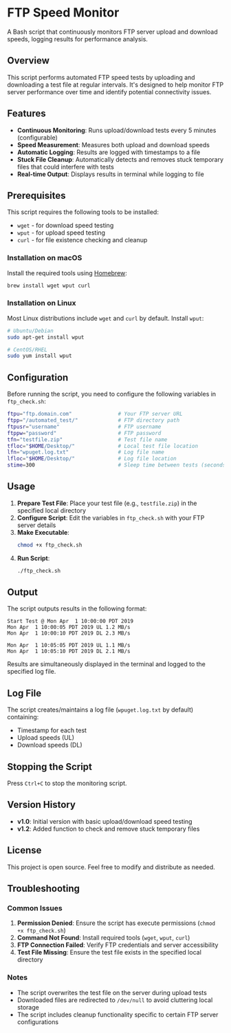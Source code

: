 # FTP Speed Monitor

A Bash script that continuously monitors FTP server upload and download speeds, logging results for performance analysis.

## Overview

This script performs automated FTP speed tests by uploading and downloading a test file at regular intervals. It's designed to help monitor FTP server performance over time and identify potential connectivity issues.

## Features

- **Continuous Monitoring**: Runs upload/download tests every 5 minutes (configurable)
- **Speed Measurement**: Measures both upload and download speeds
- **Automatic Logging**: Results are logged with timestamps to a file
- **Stuck File Cleanup**: Automatically detects and removes stuck temporary files that could interfere with tests
- **Real-time Output**: Displays results in terminal while logging to file

## Prerequisites

This script requires the following tools to be installed:

- `wget` - for download speed testing
- `wput` - for upload speed testing
- `curl` - for file existence checking and cleanup

### Installation on macOS

Install the required tools using [Homebrew](https://brew.sh/):

```bash
brew install wget wput curl
```

### Installation on Linux

Most Linux distributions include `wget` and `curl` by default. Install `wput`:

```bash
# Ubuntu/Debian
sudo apt-get install wput

# CentOS/RHEL
sudo yum install wput
```

## Configuration

Before running the script, you need to configure the following variables in `ftp_check.sh`:

```bash
ftpu="ftp.domain.com"               # Your FTP server URL
ftpp="/automated_test/"             # FTP directory path
ftpusr="username"                   # FTP username
ftppw="password"                    # FTP password
tfn="testfile.zip"                  # Test file name
tfloc="$HOME/Desktop/"              # Local test file location
lfn="wpuget.log.txt"                # Log file name
lfloc="$HOME/Desktop/"              # Log file location
stime=300                           # Sleep time between tests (seconds)
```

## Usage

1. **Prepare Test File**: Place your test file (e.g., `testfile.zip`) in the specified local directory
2. **Configure Script**: Edit the variables in `ftp_check.sh` with your FTP server details
3. **Make Executable**: 
   ```bash
   chmod +x ftp_check.sh
   ```
4. **Run Script**:
   ```bash
   ./ftp_check.sh
   ```

## Output

The script outputs results in the following format:

```
Start Test @ Mon Apr  1 10:00:00 PDT 2019
Mon Apr  1 10:00:05 PDT 2019 UL 1.2 MB/s
Mon Apr  1 10:00:10 PDT 2019 DL 2.3 MB/s

Mon Apr  1 10:05:05 PDT 2019 UL 1.1 MB/s
Mon Apr  1 10:05:10 PDT 2019 DL 2.1 MB/s
```

Results are simultaneously displayed in the terminal and logged to the specified log file.

## Log File

The script creates/maintains a log file (`wpuget.log.txt` by default) containing:
- Timestamp for each test
- Upload speeds (UL)
- Download speeds (DL)

## Stopping the Script

Press `Ctrl+C` to stop the monitoring script.

## Version History

- **v1.0**: Initial version with basic upload/download speed testing
- **v1.2**: Added function to check and remove stuck temporary files

## License

This project is open source. Feel free to modify and distribute as needed.

## Troubleshooting

### Common Issues

1. **Permission Denied**: Ensure the script has execute permissions (`chmod +x ftp_check.sh`)
2. **Command Not Found**: Install required tools (`wget`, `wput`, `curl`)
3. **FTP Connection Failed**: Verify FTP credentials and server accessibility
4. **Test File Missing**: Ensure the test file exists in the specified local directory

### Notes

- The script overwrites the test file on the server during upload tests
- Downloaded files are redirected to `/dev/null` to avoid cluttering local storage
- The script includes cleanup functionality specific to certain FTP server configurations 